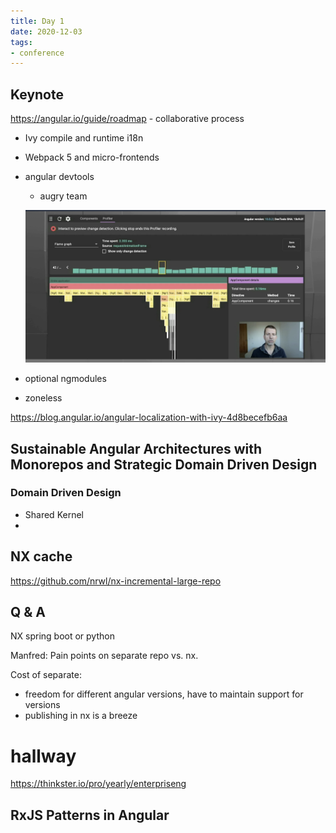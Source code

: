 ```yaml
---
title: Day 1
date: 2020-12-03
tags:
- conference
---
```


## Keynote

https://angular.io/guide/roadmap - collaborative process

- Ivy compile and runtime i18n
- Webpack 5 and micro-frontends
- angular devtools
  - augry team 
  
  ![Decision Framework](../../../images/angular-dev-tools.png)

- optional ngmodules
- zoneless

https://blog.angular.io/angular-localization-with-ivy-4d8becefb6aa

## Sustainable Angular Architectures with Monorepos and Strategic Domain Driven Design

### Domain Driven Design

- Shared Kernel 
- 

## NX cache

https://github.com/nrwl/nx-incremental-large-repo

## Q & A

NX spring boot or python

Manfred: Pain points on separate repo vs. nx.

Cost of separate:

- freedom for different angular versions, have to maintain support for versions
- publishing in nx is a breeze


# hallway

https://thinkster.io/pro/yearly/enterpriseng

## RxJS Patterns in Angular

